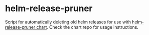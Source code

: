 # helm-release-pruner

Script for automatically deleting old helm releases for use with
[helm-release-pruner chart](https://github.com/FairwindsOps/charts/tree/master/incubator/helm-release-pruner). Check the chart repo for usage instructions.
